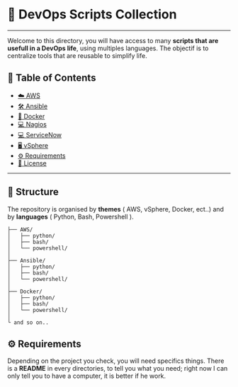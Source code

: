 # 🚀 DevOps Scripts Collection
---
Welcome to this directory, you will have access to many **scripts that are usefull in a DevOps life**, using multiples languages.
The objectif is to centralize tools that are reusable to simplify life.

## 📑 Table of Contents
- [☁️ AWS](AWS/)
- [🛠 Ansible](Ansible/)
- [🐳 Docker](Docker/)
- [💻 Nagios](Nagios/)
- [💻 ServiceNow](ServiceNow/)
- [🖥️ vSphere](vSphere/)
- [⚙️ Requirements](#-Requirements)
- [📜 License](/LICENSE)

---

## 📂 Structure 

The repository is organised by **themes** ( AWS, vSphere, Docker, ect..) and by **languages** ( Python, Bash, Powershell ).

    ├── AWS/
    │   ├── python/
    │   ├── bash/
    │   └── powershell/
    │
    ├── Ansible/
    │   ├── python/
    │   ├── bash/
    │   └── powershell/
    │
    ├── Docker/
    │   ├── python/
    │   ├── bash/
    │   └── powershell/
    │
    └ and so on..

## ⚙️ Requirements

Depending on the project you check, you will need specifics things. There is a **README** in every directories, to tell you what you need; right now I can only tell you to have a computer, it is better if he work.
